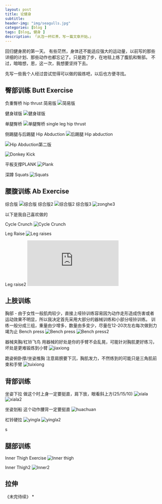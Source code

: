```yaml
---  
layout: post  
title: 论健身
subtitle: 
header-img: "img/seagulls.jpg"
categories: [blog ]  
tags: [blog, 健身 ]
description: 「从泡一杯红茶，写一篇文章开始。」  
---  
```

回归健身房的第一天。
有些茫然，身体还不能适应强大的运动量，以前写的那些详细的计划、那些动作也都忘记了。只是跑了步，在地毯上练了腹肌和臀部。
不过，暗暗想，恩，这一次，我想要坚持下去。

先写一些我个人经过尝试觉得可以做的锻炼吧，以后也方便寻找。

## 臀部训练 Butt Exercise

负重臀桥 hip thrust
简易版
![简易版](https://www.t-nation.com/img/photos/2013/13-798-03/03.jpg)

健身球版
![健身球版](http://www.leanitup.com/wp-content/uploads/2013/09/rteryer.png)

单腿臀桥
![单腿臀桥 single leg hip thrust](http://www.womenshealthmag.com/sites/womenshealthmag.com/files/styles/slideshow-desktop/public/images/slide-3-hip-thigh-raise.jpg)
 
侧踢腿与后踢腿 Hip Abduction
![后踢腿 Hip abduction](http://www.nasm.org/images/default-source/the-training-edge-magazine/Jan-Feb-2015/side-plank-with-hip-abduction.jpg?sfvrsn=2)

![Hip Abduction第二版](http://cloud2.golfloopy.com/wp-content/uploads/2013/10/Hip-Abduction-Hands-and-Knees-Exercise.jpg)

![Donkey Kick](http://www.identity-mag.com/uploads/images/glute31.jpg)

平板支撑PLANK
![Plank](http://www.womenshealthmag.com/sites/womenshealthmag.com/files/images/0906-plank.jpg)

深蹲 Squats
![Squats](http://www.topinspired.com/wp-content/uploads/2015/01/squatting.jpg)

## 腰腹训练 Ab Exercise
综合版
![综合版](http://media-cache-ak0.pinimg.com/736x/a1/06/3c/a1063cf8e24e6f6b295161585eb6b03d.jpg)
综合版2
![综合版2](https://booksworkout.com/wp-content/uploads/2015/11/lower-ab-workouts_485.jpg)
综合版3
![zonghe3](http://www.fitwirr.com/media/2015/03/02/8-minute-bikini-ab-workout.jpg)

以下是我自己喜欢做的

Cycle Crunch
![Cycle Crunch](http://cathe.com/wp-content/uploads/2013/02/shutterstock_98390372.jpg)

Leg Raise
![Leg raises](http://2.bp.blogspot.com/-wqXpFWfoQ3g/UZxH4fDqAmI/AAAAAAAABgY/PX1hCgFbtXE/s1600/leg-raises.png)

Leg raise2
![Leg raises2](https://www.muscle-research.com/attachment.php?attachmentid=2380&d=1429805468&stc=1)




## 上肢训练

胸部 - 由于女性一般肌肉较少，直接上哑铃训练容易因为动作走形造成伤害或者运动效果不明显，所以我决定首先采用大部分的器械训练和小部分哑铃训练。
训练一般分成三组，重量由少增多，数量由多变少，尽量在12-20次左右每次做到力竭为止
Bench press
![Bench press](http://3.im.guokr.com/8tNNwTJBW7YExVWdY1IoEwFCg7w4F_xZQtvJaZTzhZwBAgAATAEAAEdJ.gif)
![Bench press2](http://www.myprotein.com/thezone/wp-content/uploads/bench.jpg)

器械夹胸/杠铃飞鸟
用器械的好处是你的手臂不会乱晃，可能针对胸肌更好练习，坏处是更难锻炼到小臂
![jiaxiong](http://cache.tuwenba.com/LuKpUmjwcgwh99rzSt6z1rU2bRwguEdUdsqI3vsxVjb4iaYXo3U2dh1HL7U5rms0Jia8aeD1yB8AkkNoClENFeuQ/0)

跪姿俯卧撑/坐姿推胸
注意肩膀要下沉，胸肌发力，不然练到的可能只是三角肌前束和手臂
![tuixiong](http://www.gymbeginner.hk/wp-content/uploads/2014/05/machine_chest_press.jpg)


## 背部训练
坐姿下拉
做这个时上身一定要挺直，肩下放，眼看斜上方(25/15/10)
![xiala](http://3.im.guokr.com/szMDVjX_WRzDQCNfhxn3_Bcn5HTfpoe9gGMV6sB87zlMAQAAAQIAAEdJ.gif)
![xiala2](http://2.im.guokr.com/e9StLsvNlpeQJ9rZngeDR-OibzN8L0wcGhsEDdYw5nlMAQAAAQIAAEdJ.gif)

坐姿划船
这个动作腰背一定要挺直
![huachuan](http://2.im.guokr.com/faO9Hs_FqUgBd2jNJ1PTqq_a5v2WWGNq9uKagI87TiYBAgAATAEAAEdJ.gif)

杠铃硬拉
![yingla](http://3.im.guokr.com/DPny4sqPlkPk7tVezHElKAN_4IiNC3mxdSGqkVuAwzBMAQAAAQIAAEdJ.gif)
![yingla2](http://3.im.guokr.com/6v5MNzlDv4vxmpo-zd-4UYXZT598F2gRQ_FJ3tanIOP6AAAAlgAAAEdJ.gif)

s





## 腿部训练
Inner Thigh Exercise
![Inner thigh](http://data3.whicdn.com/images/98698313/original.jpg)

Inner Thigh2
![Inner2](http://www.womenshealthmag.com/sites/womenshealthmag.com/files/styles/slideshow-desktop/public/trainers-favorite-exercises-for-tightening-and-toning-your-inner-thighs-composites13.jpg)


## 拉伸

《未完待续》 
*
